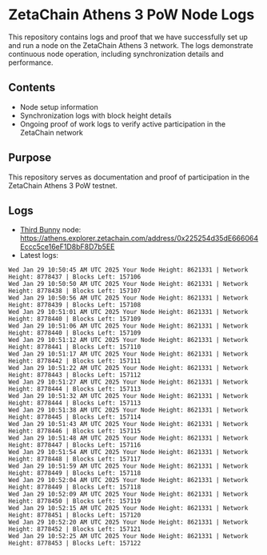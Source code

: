 # ZetaChain Athens 3 PoW Node Logs
This repository contains logs and proof that we have successfully set up and run a node on the ZetaChain Athens 3 network. The logs demonstrate continuous node operation, including synchronization details and performance.

## Contents
- Node setup information
- Synchronization logs with block height details
- Ongoing proof of work logs to verify active participation in the ZetaChain network

## Purpose
This repository serves as documentation and proof of participation in the ZetaChain Athens 3 PoW testnet.

## Logs

- [Third Bunny](https://thirdbunny.xyz/) node: https://athens.explorer.zetachain.com/address/0x225254d35dE666064Eccc5ce16eF1D8bF8D7b5EE
- Latest logs:
```
Wed Jan 29 10:50:45 AM UTC 2025 Your Node Height: 8621331 | Network Height: 8778437 | Blocks Left: 157106
Wed Jan 29 10:50:50 AM UTC 2025 Your Node Height: 8621331 | Network Height: 8778438 | Blocks Left: 157107
Wed Jan 29 10:50:56 AM UTC 2025 Your Node Height: 8621331 | Network Height: 8778439 | Blocks Left: 157108
Wed Jan 29 10:51:01 AM UTC 2025 Your Node Height: 8621331 | Network Height: 8778440 | Blocks Left: 157109
Wed Jan 29 10:51:06 AM UTC 2025 Your Node Height: 8621331 | Network Height: 8778440 | Blocks Left: 157109
Wed Jan 29 10:51:12 AM UTC 2025 Your Node Height: 8621331 | Network Height: 8778441 | Blocks Left: 157110
Wed Jan 29 10:51:17 AM UTC 2025 Your Node Height: 8621331 | Network Height: 8778442 | Blocks Left: 157111
Wed Jan 29 10:51:22 AM UTC 2025 Your Node Height: 8621331 | Network Height: 8778443 | Blocks Left: 157112
Wed Jan 29 10:51:27 AM UTC 2025 Your Node Height: 8621331 | Network Height: 8778444 | Blocks Left: 157113
Wed Jan 29 10:51:32 AM UTC 2025 Your Node Height: 8621331 | Network Height: 8778444 | Blocks Left: 157113
Wed Jan 29 10:51:38 AM UTC 2025 Your Node Height: 8621331 | Network Height: 8778445 | Blocks Left: 157114
Wed Jan 29 10:51:43 AM UTC 2025 Your Node Height: 8621331 | Network Height: 8778446 | Blocks Left: 157115
Wed Jan 29 10:51:48 AM UTC 2025 Your Node Height: 8621331 | Network Height: 8778447 | Blocks Left: 157116
Wed Jan 29 10:51:54 AM UTC 2025 Your Node Height: 8621331 | Network Height: 8778448 | Blocks Left: 157117
Wed Jan 29 10:51:59 AM UTC 2025 Your Node Height: 8621331 | Network Height: 8778449 | Blocks Left: 157118
Wed Jan 29 10:52:04 AM UTC 2025 Your Node Height: 8621331 | Network Height: 8778449 | Blocks Left: 157118
Wed Jan 29 10:52:09 AM UTC 2025 Your Node Height: 8621331 | Network Height: 8778450 | Blocks Left: 157119
Wed Jan 29 10:52:15 AM UTC 2025 Your Node Height: 8621331 | Network Height: 8778451 | Blocks Left: 157120
Wed Jan 29 10:52:20 AM UTC 2025 Your Node Height: 8621331 | Network Height: 8778452 | Blocks Left: 157121
Wed Jan 29 10:52:25 AM UTC 2025 Your Node Height: 8621331 | Network Height: 8778453 | Blocks Left: 157122
```
